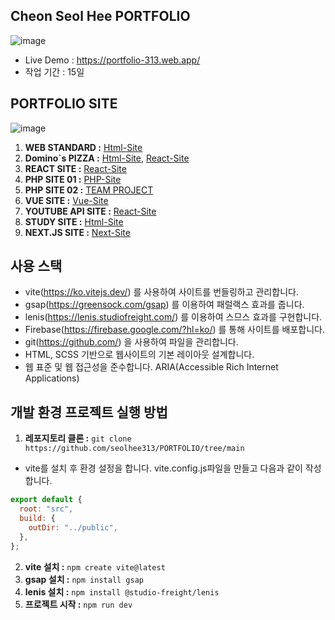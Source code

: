 ## Cheon Seol Hee PORTFOLIO

![image](https://github.com/seolhee313/PORTFOLIO/assets/125417882/2e513356-257e-485f-930c-e27330f8440c)

- Live Demo : https://portfolio-313.web.app/
- 작업 기간 : 15일



## PORTFOLIO SITE
![image](https://github.com/seolhee313/PORTFOLIO/assets/125417882/6cc1abda-abc4-4bf9-a847-71ae5f324ebe)

1. **WEB STANDARD :** [Html-Site](https://seolhee313.github.io/web2023/site/site1/index.html)
2. **Domino`s PIZZA :** [Html-Site](https://seolhee313.github.io/web2023/site/site2/index.html),
                        [React-Site](https://sitedomino-react01.netlify.app/)
3. **REACT SITE :** [React-Site](https://sitecheon-react01.netlify.app/)
4. **PHP SITE 01 :** [PHP-Site](http://gp2617.dothome.co.kr/php/main/main.php)
5. **PHP SITE 02 :** [TEAM PROJECT](http://gp2617.dothome.co.kr/php2/main/main.php)
6. **VUE SITE :** [Vue-Site](https://sitecheon-vue01.netlify.app/)
7. **YOUTUBE API SITE :** [React-Site](https://sitecheon-youtube01.netlify.app/)
8. **STUDY SITE :** [Html-Site](https://seolhee313.github.io/web2023/)
9. **NEXT.JS SITE :** [Next-Site](https://sitecheon-cars-showcase.netlify.app/)


## 사용 스택 
- vite(https://ko.vitejs.dev/) 를 사용하여 사이트를 번들링하고 관리합니다.
- gsap(https://greensock.com/gsap) 를 이용하여 패럴랙스 효과를 줍니다.
- lenis(https://lenis.studiofreight.com/) 를 이용하여 스므스 효과를 구현합니다.
- Firebase(https://firebase.google.com/?hl=ko/) 를 통해 사이트를 배포합니다.
- git(https://github.com/) 을 사용하여 파일을 관리합니다.
- HTML, SCSS 기반으로 웹사이트의 기본 레이아웃 설계합니다.
- 웹 표준 및 웹 접근성을 준수합니다. ARIA(Accessible Rich Internet Applications)


## 개발 환경 프로젝트 실행 방법
1. **레포지토리 클론 :** `git clone https://github.com/seolhee313/PORTFOLIO/tree/main`
- vite를 설치 후 환경 설정을 합니다. vite.config.js파일을 만들고 다음과 같이 작성합니다.

```javascript
export default {
  root: "src",
  build: {
    outDir: "../public",
  },
};
```

2. **vite 설치 :** `npm create vite@latest`
3. **gsap 설치 :** `npm install gsap`
4. **lenis 설치 :** `npm install @studio-freight/lenis`
5. **프로젝트 시작 :** `npm run dev`
